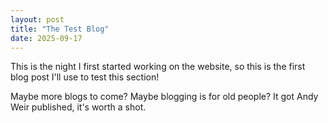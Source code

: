 ```yaml
---
layout: post
title: "The Test Blog"
date: 2025-09-17
---
```

This is the night I first started working on the website, so this is the first blog post I'll use to test this section!

Maybe more blogs to come? Maybe blogging is for old people? It got Andy Weir published, it's worth a shot.